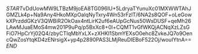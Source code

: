 $START$vDdUowMW9LTBzM9joEA8TG096lU+5LdryaTYunuXc01MXWWTAhJGMZLk4p+Na9Any4HkoMXpOalqNyTxry4Wn53rFzlT/6NA2s8QOF+oLeGowkXPrzddGKzV3QWBiR2OkOax4ntLirK2uf6eAUpGcNus50WsDUSF+qeMh26LAwMJuaEMoS4mw201P9uPq/p5BxXc8+0l+CQMT1vGfWKQjACNqXzLZsGFiO7HpCrYj02Q4/zbyCTIqMbYxLX+zXHKI1SbmYEXsO0ehc8ZvkeJQ7o9OencQwZosYtqKD4zENrsigX+yp4p2890PAS3LMjReuDIEBoF522Oj/wouIYtnA==$END$